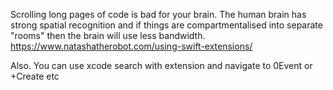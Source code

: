 <!--more-->

Scrolling long pages of code is bad for your brain. The human brain has strong spatial recognition and if things are compartmentalised into separate "rooms" then the brain will use less bandwidth.
https://www.natashatherobot.com/using-swift-extensions/

Also. You can use xcode search with extension and navigate to 0Event or +Create etc

